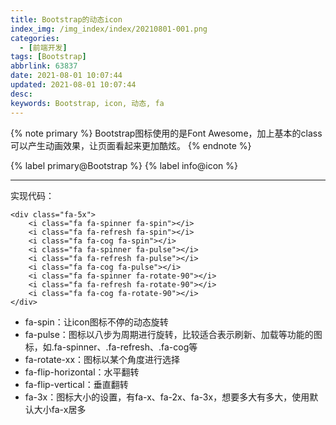 ```yaml
---
title: Bootstrap的动态icon
index_img: /img_index/index/20210801-001.png
categories:
  - [前端开发]
tags: [Bootstrap]
abbrlink: 63837
date: 2021-08-01 10:07:44
updated: 2021-08-01 10:07:44
desc:
keywords: Bootstrap, icon, 动态, fa
---
```



{% note primary %}
Bootstrap图标使用的是Font Awesome，加上基本的class可以产生动画效果，让页面看起来更加酷炫。
{% endnote %}

{% label primary@Bootstrap %} {% label info@icon %}

<!--more-->
<hr />

实现代码：
```
<div class="fa-5x">
    <i class="fa fa-spinner fa-spin"></i>
    <i class="fa fa-refresh fa-spin"></i>
    <i class="fa fa-cog fa-spin"></i>
    <i class="fa fa-spinner fa-pulse"></i>
    <i class="fa fa-refresh fa-pulse"></i>
    <i class="fa fa-cog fa-pulse"></i>
    <i class="fa fa-spinner fa-rotate-90"></i>
    <i class="fa fa-refresh fa-rotate-90"></i>
    <i class="fa fa-cog fa-rotate-90"></i>
</div>
```
- fa-spin：让icon图标不停的动态旋转
- fa-pulse：图标以八步为周期进行旋转，比较适合表示刷新、加载等功能的图标，如.fa-spinner、.fa-refresh、.fa-cog等
- fa-rotate-xx：图标以某个角度进行选择
- fa-flip-horizontal：水平翻转
- fa-flip-vertical：垂直翻转
- fa-3x：图标大小的设置，有fa-x、fa-2x、fa-3x，想要多大有多大，使用默认大小fa-x居多
